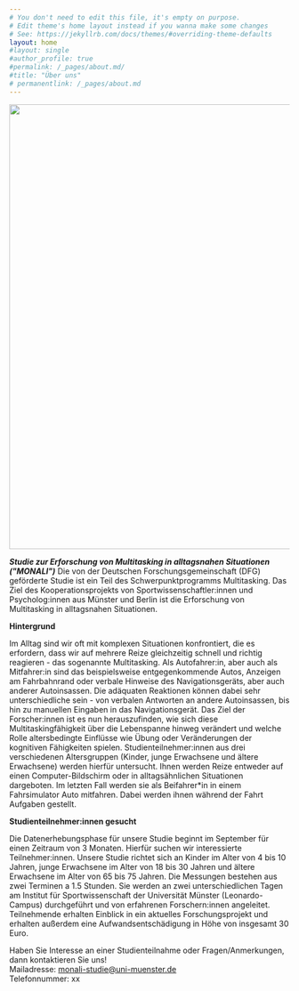 ```yaml
---
# You don't need to edit this file, it's empty on purpose.
# Edit theme's home layout instead if you wanna make some changes
# See: https://jekyllrb.com/docs/themes/#overriding-theme-defaults
layout: home
#layout: single
#author_profile: true
#permalink: /_pages/about.md/
#title: "Über uns"
# permanentlink: /_pages/about.md
---
```

<img src="/MONALI-webpage/assets/images/logo_ds.jpg" width="800">   

***Studie zur Erforschung von Multitasking in alltagsnahen Situationen ("MONALI")***
Die von der Deutschen Forschungsgemeinschaft (DFG) geförderte Studie ist ein Teil des Schwerpunktprogramms Multitasking. Das Ziel des Kooperationsprojekts von Sportwissenschaftler:innen und Psycholog:innen aus Münster und Berlin ist die Erforschung von Multitasking in alltagsnahen Situationen.

**Hintergrund**

Im Alltag sind wir oft mit komplexen Situationen konfrontiert, die es erfordern, dass wir auf mehrere Reize gleichzeitig schnell und richtig reagieren - das sogenannte Multitasking. Als Autofahrer:in, aber auch als Mitfahrer:in sind das beispielsweise entgegenkommende Autos, Anzeigen am Fahrbahnrand oder verbale Hinweise des Navigationsgeräts, aber auch anderer Autoinsassen. Die adäquaten Reaktionen können dabei sehr unterschiedliche sein - von verbalen Antworten an andere Autoinsassen, bis hin zu manuellen Eingaben in das Navigationsgerät. Das Ziel der Forscher:innen ist es nun herauszufinden, wie sich diese Multitaskingfähigkeit über die Lebenspanne hinweg verändert und welche Rolle altersbedingte Einflüsse wie Übung oder Veränderungen der kognitiven Fähigkeiten spielen. Studienteilnehmer:innen aus drei verschiedenen Altersgruppen (Kinder, junge Erwachsene und ältere Erwachsene) werden hierfür untersucht. Ihnen werden Reize entweder auf einen Computer-Bildschirm oder in alltagsähnlichen Situationen dargeboten. Im letzten Fall werden sie als Beifahrer*in in einem Fahrsimulator Auto mitfahren. Dabei werden ihnen während der Fahrt Aufgaben gestellt.

**Studienteilnehmer:innen gesucht**

Die Datenerhebungsphase für unsere Studie beginnt im September für einen Zeitraum von 3 Monaten. Hierfür suchen wir interessierte Teilnehmer:innen. Unsere Studie richtet sich an Kinder im Alter von 4 bis 10 Jahren, junge Erwachsene im Alter von 18 bis 30 Jahren und ältere Erwachsene im Alter von 65 bis 75 Jahren. Die Messungen bestehen aus zwei Terminen a 1.5 Stunden. Sie werden an zwei unterschiedlichen Tagen am Institut für Sportwissenschaft der Universität Münster (Leonardo-Campus) durchgeführt und von erfahrenen Forschern:innen angeleitet. Teilnehmende erhalten Einblick in ein aktuelles Forschungsprojekt und erhalten außerdem eine Aufwandsentschädigung in Höhe von insgesamt 30 Euro.


Haben Sie Interesse an einer Studienteilnahme oder Fragen/Anmerkungen, dann kontaktieren Sie uns!    
Mailadresse: monali-studie@uni-muenster.de    
Telefonnummer: xx   

